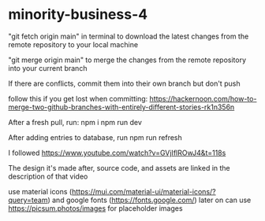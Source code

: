 # minority-business-4

"git fetch origin main" in terminal to download the latest changes from the remote repository to your local machine

"git merge origin main" to merge the changes from the remote repository into your current branch

If there are conflicts, commit them into their own branch but don't push


follow this if you get lost when committing: https://hackernoon.com/how-to-merge-two-github-branches-with-entirely-different-stories-rk1n356n

After a fresh pull, run:
npm i
npm run dev

After adding entries to database, run
npm run refresh

I followed https://www.youtube.com/watch?v=GVjIflROwJ4&t=118s

The design it's made after, source code, and assets are linked in the description of that video

use material icons (https://mui.com/material-ui/material-icons/?query=team) and google fonts (https://fonts.google.com/) later on
can use https://picsum.photos/images for placeholder images
